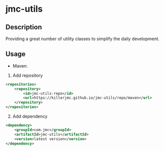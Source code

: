 # jmc-utils

## Description

Providing a great number of utility classes to simplify the daily development.

## Usage

+ Maven: 

1. Add repository
```xml
<repositories>
    <repository>
        <id>jmc-utils-repo</id>
        <url>https://killerjmc.github.io/jmc-utils/repo/maven</url>
    </repository>
</repositories>
```

2. Add dependency 
```xml
<dependency>
    <groupId>com.jmc</groupId>
    <artifactId>jmc-utils</artifactId>
    <version>latest version</version>
</dependency>
```
